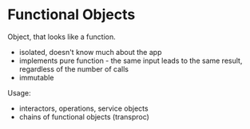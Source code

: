 # Functional Objects

Object, that looks like a function.

- isolated, doesn't know much about the app
- implements pure function - the same input leads to the same result, regardless of the number of calls
- immutable

Usage:
- interactors, operations, service objects
- chains of functional objects (transproc)

